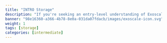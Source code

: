 ```yaml
---
title: "INTRO Storage"
description: "If you're seeking an entry-level understanding of Exoscale's storage solutions, our Level 100 course is an ideal starting point for non-technical individuals. This course lays the foundation for all the pertinent general and cloud storage topics. You'll dive into the advantages and considerations regarding data storage, including performance, scalability, and integrity. We'll cover essential concepts and terminology to understand storage types and capabilities and explain why efficient and secure storage is crucial in modern IT infrastructures."
banner: "98e16360-a366-4b78-8e0a-031da07fdacb/images/exoscale-icon.svg"
weight: 1
tags: [storage]
categories: [intermediate]
---
```

